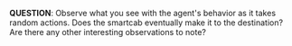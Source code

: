 
**QUESTION**: Observe what you see with the agent's behavior as it takes random actions. Does the smartcab eventually make it to the destination? Are there any other interesting observations to note?